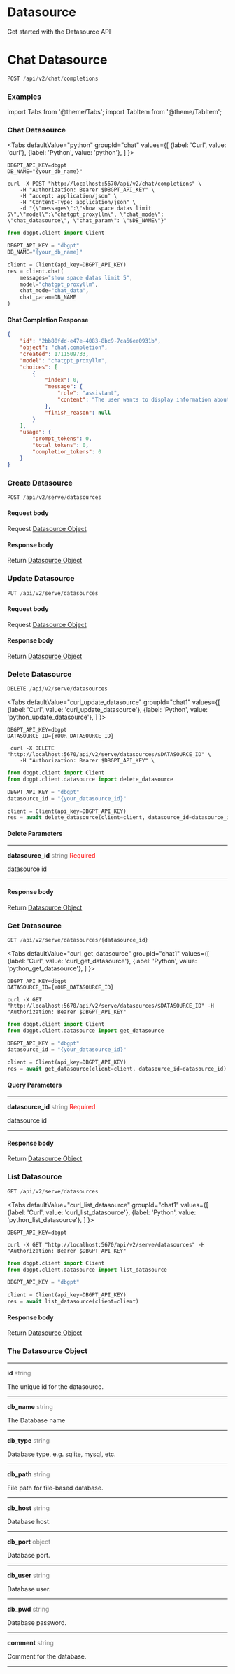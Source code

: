 # Datasource

Get started with the Datasource API

# Chat Datasource

```python
POST /api/v2/chat/completions
```
### Examples

import Tabs from '@theme/Tabs';
import TabItem from '@theme/TabItem';

### Chat Datasource


<Tabs
  defaultValue="python"
  groupId="chat"
  values={[
    {label: 'Curl', value: 'curl'},
    {label: 'Python', value: 'python'},
  ]
}>

<TabItem value="curl">

```shell
DBGPT_API_KEY=dbgpt
DB_NAME="{your_db_name}"

curl -X POST "http://localhost:5670/api/v2/chat/completions" \
    -H "Authorization: Bearer $DBGPT_API_KEY" \
    -H "accept: application/json" \
    -H "Content-Type: application/json" \
    -d "{\"messages\":\"show space datas limit 5\",\"model\":\"chatgpt_proxyllm\", \"chat_mode\": \"chat_datasource\", \"chat_param\": \"$DB_NAME\"}"

```
 </TabItem>

<TabItem value="python">

```python
from dbgpt.client import Client

DBGPT_API_KEY = "dbgpt"
DB_NAME="{your_db_name}"

client = Client(api_key=DBGPT_API_KEY)
res = client.chat(
    messages="show space datas limit 5", 
    model="chatgpt_proxyllm", 
    chat_mode="chat_data", 
    chat_param=DB_NAME
)
```
 </TabItem>
</Tabs>

#### Chat Completion Response
```json
{
    "id": "2bb80fdd-e47e-4083-8bc9-7ca66ee0931b",
    "object": "chat.completion",
    "created": 1711509733,
    "model": "chatgpt_proxyllm",
    "choices": [
        {
            "index": 0,
            "message": {
                "role": "assistant",
                "content": "The user wants to display information about knowledge spaces with a limit of 5 results.\\n<chart-view content=\"{\"type\": \"response_table\", \"sql\": \"SELECT * FROM knowledge_space LIMIT 5\", \"data\": [{\"id\": 5, \"name\": \"frfrw\", \"vector_type\": \"Chroma\", \"desc\": \"eee\", \"owner\": \"eee\", \"context\": null, \"gmt_created\": \"2024-01-02T13:29:52\", \"gmt_modified\": \"2024-01-02T13:29:52\", \"description\": null}, {\"id\": 7, \"name\": \"acc\", \"vector_type\": \"Chroma\", \"desc\": \"dede\", \"owner\": \"dede\", \"context\": null, \"gmt_created\": \"2024-01-02T13:47:01\", \"gmt_modified\": \"2024-01-02T13:47:01\", \"description\": null}, {\"id\": 8, \"name\": \"bcc\", \"vector_type\": \"Chroma\", \"desc\": \"dede\", \"owner\": \"dede\", \"context\": null, \"gmt_created\": \"2024-01-02T14:22:02\", \"gmt_modified\": \"2024-01-02T14:22:02\", \"description\": null}, {\"id\": 9, \"name\": \"dede\", \"vector_type\": \"Chroma\", \"desc\": \"dede\", \"owner\": \"dede\", \"context\": null, \"gmt_created\": \"2024-01-02T14:36:18\", \"gmt_modified\": \"2024-01-02T14:36:18\", \"description\": null}, {\"id\": 10, \"name\": \"qqq\", \"vector_type\": \"Chroma\", \"desc\": \"dede\", \"owner\": \"dede\", \"context\": null, \"gmt_created\": \"2024-01-02T14:40:56\", \"gmt_modified\": \"2024-01-02T14:40:56\", \"description\": null}]}\" />"
            },
            "finish_reason": null
        }
    ],
    "usage": {
        "prompt_tokens": 0,
        "total_tokens": 0,
        "completion_tokens": 0
    }
}
```
### Create Datasource

```python
POST /api/v2/serve/datasources
```
#### Request body
Request <a href="#the-flow-object">Datasource Object</a>

#### Response body
Return <a href="#the-flow-object">Datasource Object</a>


### Update Datasource
```python
PUT /api/v2/serve/datasources
```

#### Request body
Request <a href="#the-flow-object">Datasource Object</a>

#### Response body
Return <a href="#the-flow-object">Datasource Object</a>

### Delete Datasource

```python
DELETE /api/v2/serve/datasources
```

<Tabs
  defaultValue="curl_update_datasource"
  groupId="chat1"
  values={[
    {label: 'Curl', value: 'curl_update_datasource'},
    {label: 'Python', value: 'python_update_datasource'},
  ]
}>

<TabItem value="curl_update_datasource">

```shell
DBGPT_API_KEY=dbgpt
DATASOURCE_ID={YOUR_DATASOURCE_ID}
 
 curl -X DELETE "http://localhost:5670/api/v2/serve/datasources/$DATASOURCE_ID" \
    -H "Authorization: Bearer $DBGPT_API_KEY" \

```
 </TabItem>

<TabItem value="python_update_datasource">


```python
from dbgpt.client import Client
from dbgpt.client.datasource import delete_datasource

DBGPT_API_KEY = "dbgpt"
datasource_id = "{your_datasource_id}"

client = Client(api_key=DBGPT_API_KEY)
res = await delete_datasource(client=client, datasource_id=datasource_id)

```

 </TabItem>
</Tabs>

#### Delete Parameters
________
<b>datasource_id</b> <font color="gray"> string </font> <font color="red"> Required </font>

datasource id
________

#### Response body
Return <a href="#the-flow-object">Datasource Object</a>

### Get Datasource

```python
GET /api/v2/serve/datasources/{datasource_id}
```
<Tabs
  defaultValue="curl_get_datasource"
  groupId="chat1"
  values={[
    {label: 'Curl', value: 'curl_get_datasource'},
    {label: 'Python', value: 'python_get_datasource'},
  ]
}>

<TabItem value="curl_get_datasource">

```shell
DBGPT_API_KEY=dbgpt
DATASOURCE_ID={YOUR_DATASOURCE_ID}

curl -X GET "http://localhost:5670/api/v2/serve/datasources/$DATASOURCE_ID" -H "Authorization: Bearer $DBGPT_API_KEY"

```
 </TabItem>

<TabItem value="python_get_datasource">


```python
from dbgpt.client import Client
from dbgpt.client.datasource import get_datasource

DBGPT_API_KEY = "dbgpt"
datasource_id = "{your_datasource_id}"

client = Client(api_key=DBGPT_API_KEY)
res = await get_datasource(client=client, datasource_id=datasource_id)

```

 </TabItem>
</Tabs>

#### Query Parameters
________
<b>datasource_id</b> <font color="gray"> string </font> <font color="red"> Required </font>

datasource id
________

#### Response body
Return <a href="#the-flow-object">Datasource Object</a>

### List Datasource

```python
GET /api/v2/serve/datasources
```


<Tabs
  defaultValue="curl_list_datasource"
  groupId="chat1"
  values={[
    {label: 'Curl', value: 'curl_list_datasource'},
    {label: 'Python', value: 'python_list_datasource'},
  ]
}>

<TabItem value="curl_list_datasource">

```shell
DBGPT_API_KEY=dbgpt

curl -X GET "http://localhost:5670/api/v2/serve/datasources" -H "Authorization: Bearer $DBGPT_API_KEY"

```
 </TabItem>

<TabItem value="python_list_datasource">


```python
from dbgpt.client import Client
from dbgpt.client.datasource import list_datasource

DBGPT_API_KEY = "dbgpt"

client = Client(api_key=DBGPT_API_KEY)
res = await list_datasource(client=client)

```

 </TabItem>
</Tabs>

#### Response body
Return <a href="#the-flow-object">Datasource Object</a>

### The Datasource Object

________
<b>id</b> <font color="gray">string</font>

The unique id for the datasource.
________
<b>db_name</b> <font color="gray">string</font>

The Database name
________
<b>db_type</b> <font color="gray">string</font>

Database type, e.g. sqlite, mysql, etc.
________
<b>db_path</b> <font color="gray">string</font>

File path for file-based database.
________
<b>db_host</b> <font color="gray">string</font>

Database host.
________
<b>db_port</b> <font color="gray">object</font>

Database port.
________
<b>db_user</b> <font color="gray">string</font>

Database user.
________
<b>db_pwd</b> <font color="gray">string</font>

Database password.
________
<b>comment</b> <font color="gray">string</font>

Comment for the database.
________
